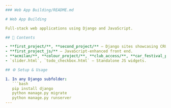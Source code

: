 ```yaml
---
### Web App Building/README.md

# Web App Building

Full-stack web applications using Django and JavaScript.

## 📁 Contents

- **first_project/**, **second_project/** — Django sites showcasing CRUD operations.  
- **first_project_js/** — JavaScript-enhanced front end.  
- **acmilan/**, **colour_project/**, **club_access/**, **car_festival_presentation/** — Demo web apps and presentations.  
- `slider.html`, `todo_checkbox.html` — Standalone JS widgets.

## ⚙️ Setup & Usage

1. In any Django subfolder:
   ```bash
   pip install django
   python manage.py migrate
   python manage.py runserver
---
```

